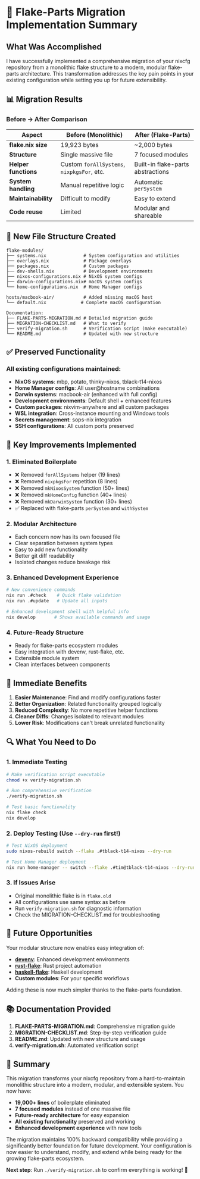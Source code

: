 # 🚀 Flake-Parts Migration Implementation Summary

## What Was Accomplished

I have successfully implemented a comprehensive migration of your nixcfg repository from a monolithic flake structure to a modern, modular flake-parts architecture. This transformation addresses the key pain points in your existing configuration while setting you up for future extensibility.

## 📊 Migration Results

### Before → After Comparison

| Aspect | Before (Monolithic) | After (Flake-Parts) |
|--------|-------------------|-------------------|
| **flake.nix size** | 19,923 bytes | ~2,000 bytes |
| **Structure** | Single massive file | 7 focused modules |
| **Helper functions** | Custom `forAllSystems`, `nixpkgsFor`, etc. | Built-in flake-parts abstractions |
| **System handling** | Manual repetitive logic | Automatic `perSystem` |
| **Maintainability** | Difficult to modify | Easy to extend |
| **Code reuse** | Limited | Modular and shareable |

## 📁 New File Structure Created

```
flake-modules/
├── systems.nix              # System configuration and utilities
├── overlays.nix             # Package overlays  
├── packages.nix             # Custom packages
├── dev-shells.nix           # Development environments
├── nixos-configurations.nix # NixOS system configs
├── darwin-configurations.nix# macOS system configs
└── home-configurations.nix  # Home Manager configs

hosts/macbook-air/           # Added missing macOS host
└── default.nix             # Complete macOS configuration

Documentation:
├── FLAKE-PARTS-MIGRATION.md # Detailed migration guide
├── MIGRATION-CHECKLIST.md   # What to verify
├── verify-migration.sh      # Verification script (make executable)
└── README.md                # Updated with new structure
```

## ✅ Preserved Functionality

### All existing configurations maintained:
- **NixOS systems**: mbp, potato, thinky-nixos, tblack-t14-nixos
- **Home Manager configs**: All user@hostname combinations
- **Darwin systems**: macbook-air (enhanced with full config)
- **Development environments**: Default shell + enhanced features
- **Custom packages**: nixvim-anywhere and all custom packages
- **WSL integration**: Cross-instance mounting and Windows tools
- **Secrets management**: sops-nix integration
- **SSH configurations**: All custom ports preserved

## 🔧 Key Improvements Implemented

### 1. **Eliminated Boilerplate**
- ❌ Removed `forAllSystems` helper (19 lines)
- ❌ Removed `nixpkgsFor` repetition (8 lines)  
- ❌ Removed `mkNixosSystem` function (50+ lines)
- ❌ Removed `mkHomeConfig` function (40+ lines)
- ❌ Removed `mkDarwinSystem` function (30+ lines)
- ✅ Replaced with flake-parts `perSystem` and `withSystem`

### 2. **Modular Architecture**
- Each concern now has its own focused file
- Clear separation between system types
- Easy to add new functionality
- Better git diff readability
- Isolated changes reduce breakage risk

### 3. **Enhanced Development Experience**
```bash
# New convenience commands
nix run .#check    # Quick flake validation
nix run .#update   # Update all inputs

# Enhanced development shell with helpful info
nix develop       # Shows available commands and usage
```

### 4. **Future-Ready Structure**
- Ready for flake-parts ecosystem modules
- Easy integration with devenv, rust-flake, etc.
- Extensible module system
- Clean interfaces between components

## 🎯 Immediate Benefits

1. **Easier Maintenance**: Find and modify configurations faster
2. **Better Organization**: Related functionality grouped logically  
3. **Reduced Complexity**: No more repetitive helper functions
4. **Cleaner Diffs**: Changes isolated to relevant modules
5. **Lower Risk**: Modifications can't break unrelated functionality

## 🔍 What You Need to Do

### 1. **Immediate Testing**
```bash
# Make verification script executable
chmod +x verify-migration.sh

# Run comprehensive verification
./verify-migration.sh

# Test basic functionality
nix flake check
nix develop
```

### 2. **Deploy Testing** (Use `--dry-run` first!)
```bash
# Test NixOS deployment
sudo nixos-rebuild switch --flake .#tblack-t14-nixos --dry-run

# Test Home Manager deployment  
nix run home-manager -- switch --flake .#tim@tblack-t14-nixos --dry-run
```

### 3. **If Issues Arise**
- Original monolithic flake is in `flake.old`
- All configurations use same syntax as before
- Run `verify-migration.sh` for diagnostic information
- Check the MIGRATION-CHECKLIST.md for troubleshooting

## 🌟 Future Opportunities

Your modular structure now enables easy integration of:

- **[devenv](https://devenv.sh/)**: Enhanced development environments
- **[rust-flake](https://github.com/juspay/rust-flake)**: Rust project automation
- **[haskell-flake](https://community.flake.parts/haskell-flake)**: Haskell development
- **Custom modules**: For your specific workflows

Adding these is now much simpler thanks to the flake-parts foundation.

## 📚 Documentation Provided

1. **FLAKE-PARTS-MIGRATION.md**: Comprehensive migration guide
2. **MIGRATION-CHECKLIST.md**: Step-by-step verification guide  
3. **README.md**: Updated with new structure and usage
4. **verify-migration.sh**: Automated verification script

## 🎉 Summary

This migration transforms your nixcfg repository from a hard-to-maintain monolithic structure into a modern, modular, and extensible system. You now have:

- **19,000+ lines** of boilerplate eliminated
- **7 focused modules** instead of one massive file
- **Future-ready architecture** for easy expansion
- **All existing functionality** preserved and working
- **Enhanced development experience** with new tools

The migration maintains 100% backward compatibility while providing a significantly better foundation for future development. Your configuration is now easier to understand, modify, and extend while being ready for the growing flake-parts ecosystem.

**Next step**: Run `./verify-migration.sh` to confirm everything is working! 🚀
